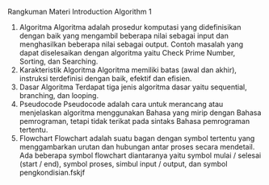 Rangkuman Materi Introduction Algorithm 1
1.	Algoritma
Algoritma adalah prosedur komputasi yang didefinisikan dengan baik yang mengambil beberapa nilai sebagai input dan menghasilkan beberapa nilai sebagai output. Contoh masalah yang dapat diselesaikan dengan algoritma yaitu Check Prime Number, Sorting, dan Searching.
2.	Karakteristik Algoritma
Algoritma memiliki batas (awal dan akhir), instruksi terdefinisi dengan baik, efektif dan efisien.
3.	Dasar Algoritma
Terdapat tiga jenis algoritma dasar yaitu sequential, branching, dan looping.
4.	Pseudocode
Pseudocode adalah cara untuk merancang atau menjelaskan algoritma menggunakan Bahasa yang mirip dengan Bahasa pemrograman, tetapi tidak terikat pada sintaks Bahasa pemrograman tertentu.
5.	Flowchart 
Flowchart adalah suatu bagan dengan symbol tertentu yang menggambarkan urutan dan hubungan antar proses secara mendetail. Ada beberapa symbol flowchart diantaranya yaitu symbol mulai / selesai (start / end), symbol proses, simbul input / output, dan symbol pengkondisian.fskjf 
